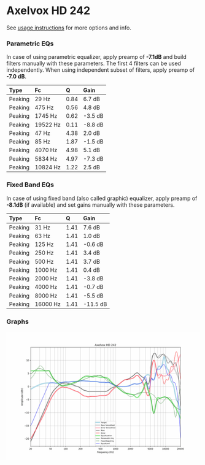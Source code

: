# Axelvox HD 242
See [usage instructions](https://github.com/jaakkopasanen/AutoEq#usage) for more options and info.

### Parametric EQs
In case of using parametric equalizer, apply preamp of **-7.1dB** and build filters manually
with these parameters. The first 4 filters can be used independently.
When using independent subset of filters, apply preamp of **-7.0 dB**.

| Type    | Fc       |    Q | Gain    |
|:--------|:---------|:-----|:--------|
| Peaking | 29 Hz    | 0.84 | 6.7 dB  |
| Peaking | 475 Hz   | 0.56 | 4.8 dB  |
| Peaking | 1745 Hz  | 0.62 | -3.5 dB |
| Peaking | 19522 Hz | 0.11 | -8.8 dB |
| Peaking | 47 Hz    | 4.38 | 2.0 dB  |
| Peaking | 85 Hz    | 1.87 | -1.5 dB |
| Peaking | 4070 Hz  | 4.98 | 5.1 dB  |
| Peaking | 5834 Hz  | 4.97 | -7.3 dB |
| Peaking | 10824 Hz | 1.22 | 2.5 dB  |

### Fixed Band EQs
In case of using fixed band (also called graphic) equalizer, apply preamp of **-8.1dB**
(if available) and set gains manually with these parameters.

| Type    | Fc       |    Q | Gain     |
|:--------|:---------|:-----|:---------|
| Peaking | 31 Hz    | 1.41 | 7.6 dB   |
| Peaking | 63 Hz    | 1.41 | 1.0 dB   |
| Peaking | 125 Hz   | 1.41 | -0.6 dB  |
| Peaking | 250 Hz   | 1.41 | 3.4 dB   |
| Peaking | 500 Hz   | 1.41 | 3.7 dB   |
| Peaking | 1000 Hz  | 1.41 | 0.4 dB   |
| Peaking | 2000 Hz  | 1.41 | -3.8 dB  |
| Peaking | 4000 Hz  | 1.41 | -0.7 dB  |
| Peaking | 8000 Hz  | 1.41 | -5.5 dB  |
| Peaking | 16000 Hz | 1.41 | -11.5 dB |

### Graphs
![](./Axelvox%20HD%20242.png)